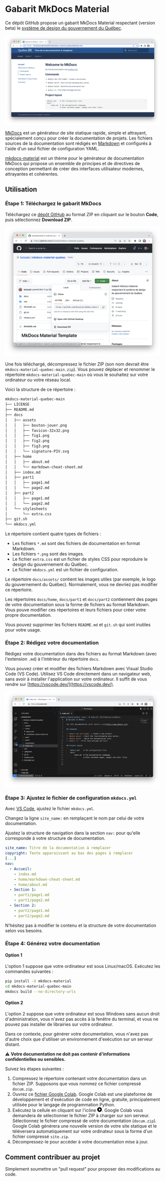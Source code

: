# Gabarit MkDocs Material

Ce dépôt GitHub propose un gabarit MkDocs Material respectant (version beta) le 
[système de design du gouvernement du Québec](https://design.quebec.ca/apercu/systeme).

![Aperçu](docs/assets/fig1.png)

[MkDocs](https://www.mkdocs.org/) est un générateur de site statique rapide, simple et attrayant, spécialement conçu pour créer la 
documentation de projets. Les fichiers sources de la documentation sont rédigés en [Markdown](https://www.markdownguide.org/) 
et configurés à l'aide d'un seul fichier de configuration YAML.

[mkdocs-material](https://squidfunk.github.io/mkdocs-material/) est un thème pour le générateur de documentation MkDocs qui propose un 
ensemble de principes et de directives de conception permettant de créer des interfaces utilisateur modernes, attrayantes et cohérentes.

## Utilisation

### Étape 1: Téléchargez le gabarit MkDocs

Téléchargez ce [dépôt GitHub](https://github.com/boisalai/mkdocs-material-quebec) au format ZIP en cliquant sur le bouton **Code**, 
puis sélectionnez **Download ZIP**.

![Téléchargement ZIP](docs/assets/fig2.png)

Une fois téléchargé, décompressez le fichier ZIP (son nom devrait être `mkdocs-material-quebec-main.zip`). 
Vous pouvez déplacer et renommer le répertoire `mkdocs-material-quebec-main` où vous le souhaitez sur 
votre ordinateur ou votre réseau local.

Voici la structure de ce répertoire :

```txt
mkdocs-material-quebec-main
├── LICENSE
├── README.md
├── docs
│   ├── assets
│   │   ├── bouton-jouer.png
│   │   ├── favicon-32x32.png
│   │   ├── fig1.png
│   │   ├── fig2.png
│   │   ├── fig3.png
│   │   └── signature-PIV.svg
│   ├── home
│   │   ├── about.md
│   │   └── markdown-cheat-sheet.md
│   ├── index.md
│   ├── part1
│   │   ├── page1.md
│   │   └── page2.md
│   ├── part2
│   │   ├── page1.md
│   │   └── page2.md
│   └── stylesheets
│       └── extra.css
├── git.sh
└── mkdocs.yml
```

Le répertoire contient quatre types de fichiers :

* Les fichiers `*.md` sont des fichiers de documentation en format Markdown. 
* Les fichiers `*.png` sont des images.
* Le fichier `extra.css` est un fichier de styles CSS pour reproduire le design du gouvernement du Québec.
* Le fichier `mkdocs.yml` est un fichier de configuration. 

Le répertoire `docs/assets/` contient les images utiles (par exemple, le logo du gouvernement du Québec). Normalement, vous ne devriez pas 
modifier ce répertoire.

Les répertoires `docs/home`, `docs/part1` et `docs/part2` contiennent des pages de votre documentation sous la forme de fichiers au format 
Markdown. Vous pouve modifier ces répertoires et leurs fichiers pour créer votre propre documentation.

Vous pouvez supprimer les fichiers `README.md` et `git.sh` qui sont inutiles pour votre usage.

### Étape 2: Rédigez votre documentation

Rédigez votre documentation dans des fichiers au format Markdown (avec l'extension `.md`) à l'intérieur du répertoire `docs`.

Vous pouvez créer et modifier des fichiers Markdown avec Visual Studio Code (VS Code). Utilisez VS Code directement dans un navigateur web, 
sans avoir à installer l'application sur votre ordinateur. Il suffit de vous rendre sur [https://vscode.dev/](https://vscode.dev/).

![](docs/assets/fig3.png)

### Étape 3: Ajustez le fichier de configuration `mkdocs.yml`

Avec [VS Code](https://vscode.dev/), ajustez le fichier `mkdocs.yml`. 

Changez la ligne `site_name:` en remplaçant le nom par celui de votre documentation.

Ajustez la structure de navigation dans la section `nav:` pour qu'elle corresponde à votre structure de documentation.

```yaml
site_name: Titre de la documentation à remplacer
copyright: Texte apparaissant au bas des pages à remplacer
[...]
nav:
  - Accueil:
    - index.md
    - home/markdown-cheat-sheet.md
    - home/about.md
  - Section 1:
    - part1/page1.md
    - part1/page2.md
  - Section 2:
    - part2/page1.md
    - part2/page2.md
```

N'hésitez pas à modifier le contenu et la structure de votre documentation selon vos besoins. 

### Étape 4: Générez votre documentation 

#### Option 1

L'option 1 suppose que votre ordinateur est sous Linux/macOS. Exécutez les commandes suivantes :

```bash
pip install -U mkdocs-material
cd mkdocs-material-quebec-main
mkdocs build --no-directory-urls
```

#### Option 2

L'option 2 suppose que votre ordinateur est sous Windows sans aucun droit d'administration, 
vous n'avez pas accès à la fenêtre du terminal, et vous ne pouvez pas installer de librairies sur votre ordinateur.

Dans ce contexte, pour générer votre documentation, 
vous n'avez pas d'autre choix que d'utiliser un environnement d'exécution sur un serveur distant. 

:warning: **Votre documentation ne doit pas contenir d'informations confidentielles ou sensibles.**

Suivez les étapes suivantes :

1. Compressez le répertoire contenant votre documentation dans un fichier ZIP. Supposons que vous nommez ce fichier compressé `docum.zip`. 
2. Ouvrez ce [fichier Google Colab](https://colab.research.google.com/drive/17bBL-oIsmS3bYaSN3tf6FhZ1EA9KFEJG?usp=sharing).
Google Colab est une plateforme de développement et d'exécution de code en ligne, 
gratuite, principalement utilisée pour le langage de programmation Python.
3. Exécutez la cellule en cliquant sur l'icône <img src="docs/assets/bouton-jouer.png" width="15">.
Google Colab vous demandera de sélectionner le fichier ZIP à charger sur son serveur. Sélectionnez le 
fichier compressé de votre documentation (`docum.zip`). Google Colab générera une nouvelle version de votre site statique et 
le téléversera automatiquement sur votre ordinateur sous la forme d'un fichier compressé `site.zip`. 
4. Décompressez-le pour accéder à votre documentation mise à jour.

## Comment contribuer au projet

Simplement soumettre un "pull request" pour proposer des modifications au code.

